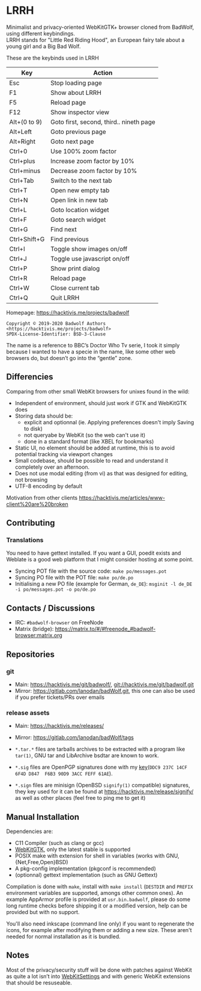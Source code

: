 # LRRH
Minimalist and privacy-oriented WebKitGTK+ browser cloned from BadWolf, using different keybindings.   
LRRH stands for "Little Red Riding Hood", an European fairy tale about a young girl and a Big Bad Wolf.

These are the keybinds used in LRRH

Key         | Action
--          | --
Esc         | Stop loading page
F1          | Show about LRRH
F5          | Reload page
F12         | Show inspector view
Alt+(0 to 9)| Goto first, second, third.. nineth page
Alt+Left    | Goto previous page
Alt+Right   | Goto next page
Ctrl+0      | Use 100% zoom factor
Ctrl+plus   | Increase zoom factor by 10%
Ctrl+minus  | Decrease zoom factor by 10%
Ctrl+Tab    | Switch to the next tab
Ctrl+T      | Open new empty tab
Ctrl+N      | Open link in new tab
Ctrl+L      | Goto location widget
Ctrl+F      | Goto search widget
Ctrl+G      | Find next
Ctrl+Shift+G| Find previous
Ctrl+I      | Toggle show images on/off
Ctrl+J      | Toggle use javascript on/off
Ctrl+P      | Show print dialog
Ctrl+R      | Reload page
Ctrl+W      | Close current tab
Ctrl+Q      | Quit LRRH

Homepage: <https://hacktivis.me/projects/badwolf>

```
Copyright © 2019-2020 Badwolf Authors <https://hacktivis.me/projects/badwolf>
SPDX-License-Identifier: BSD-3-Clause
```

The name is a reference to BBC’s Doctor Who Tv serie, I took it simply because I wanted to have a specie in the name, like some other web browsers do, but doesn’t go into the “gentle” zone.

## Differencies
Comparing from other small WebKit browsers for unixes found in the wild:

- Independent of environment, should just work if GTK and WebKitGTK does
- Storing data should be:
  - explicit and optionnal (ie. Applying preferences doesn't imply Saving to disk)
  - not queryabe by WebKit (so the web can't use it)
  - done in a standard format (like XBEL for bookmarks)
- Static UI, no element should be added at runtime, this is to avoid potential tracking via viewport changes
- Small codebase, should be possible to read and understand it completely over an afternoon.
- Does not use modal editing (from vi) as that was designed for editing, not browsing
- UTF-8 encoding by default

Motivation from other clients <https://hacktivis.me/articles/www-client%20are%20broken>

## Contributing
### Translations
You need to have gettext installed. If you want a GUI, poedit exists and Weblate is a good web platform that I might consider hosting at some point.

- Syncing POT file with the source code: ``make po/messages.pot``
- Syncing PO file with the POT file: ``make po/de.po``
- Initialising a new PO file (example for German, `de_DE`): ``msginit -l de_DE -i po/messages.pot -o po/de.po``

## Contacts / Discussions
- IRC: `#badwolf-browser` on FreeNode
- Matrix (bridge): <https://matrix.to/#/#freenode_#badwolf-browser:matrix.org>

## Repositories
### git
- Main: <https://hacktivis.me/git/badwolf/>, <git://hacktivis.me/git/badwolf.git>
- Mirror: <https://gitlab.com/lanodan/badWolf.git>, this one can also be used if you prefer tickets/PRs over emails

### release assets
- Main: <https://hacktivis.me/releases/>
- Mirror: <https://gitlab.com/lanodan/badWolf/tags>

- `*.tar.*` files are tarballs archives to be extracted with a program like `tar(1)`, GNU tar and LibArchive bsdtar are known to work.
- `*.sig` files are OpenPGP signatures done with my [key](https://hacktivis.me/key.asc)(`DDC9 237C 14CF 6F4D D847  F6B3 90D9 3ACC FEFF 61AE`).
- `*.sign` files are minisign (OpenBSD `signify(1)` compatible) signatures, they key used for it can be found at <https://hacktivis.me/release/signify/> as well as other places (feel free to ping me to get it)

## Manual Installation
Dependencies are:
- C11 Compiler (such as clang or gcc)
- [WebKitGTK](https://webkitgtk.org/), only the latest stable is supported
- POSIX make with extension for shell in variables (works with GNU, {Net,Free,Open}BSD)
- A pkg-config implementation (pkgconf is recommended)
- (optionnal) gettext implementation (such as GNU Gettext)

Compilation is done with `make`, install with `make install` (`DESTDIR` and `PREFIX` environment variables are supported, amongs other common ones). An example AppArmor profile is provided at `usr.bin.badwolf`, please do some long runtime checks before shipping it or a modified version, help can be provided but with no support.

You'll also need inkscape (command line only) if you want to regenerate the icons, for example after modifying them or adding a new size. These aren't needed for normal installation as it is bundled.

## Notes
Most of the privacy/security stuff will be done with patches against WebKit as quite a lot isn’t into [WebKitSettings](https://webkitgtk.org/reference/webkit2gtk/stable/WebKitSettings.html) and with generic WebKit extensions that should be resuseable.

